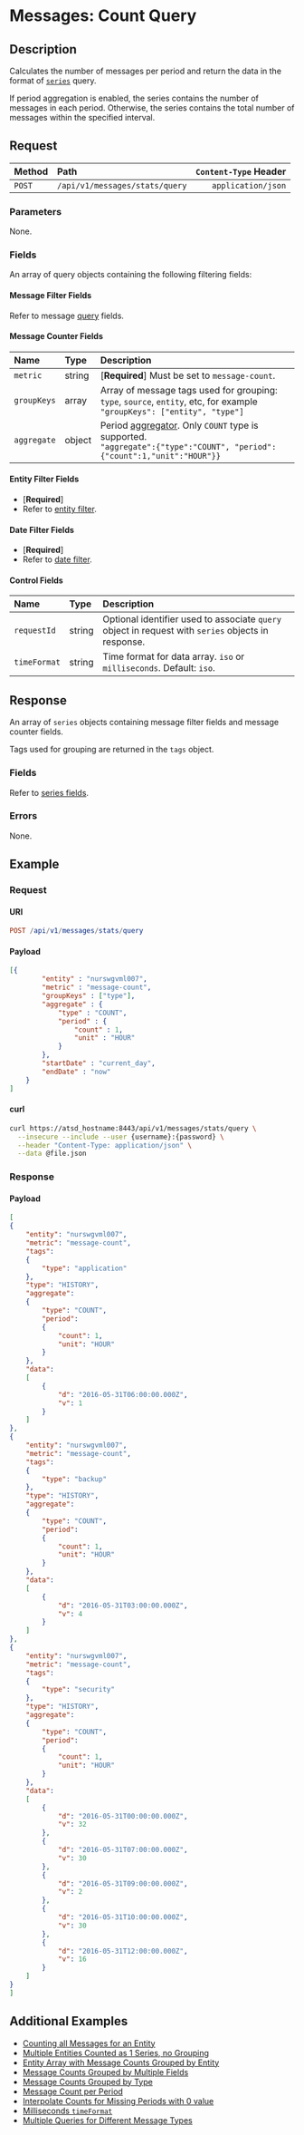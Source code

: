 # Messages: Count Query

## Description

Calculates the number of messages per period and return the data in the format of [`series`](../series/query.md) query.

If period aggregation is enabled, the series contains the number of messages in each period. Otherwise, the series contains the total number of messages within the specified interval.

## Request

| Method | Path | `Content-Type` Header|
|:---|:---|---:|
| `POST` | `/api/v1/messages/stats/query` | `application/json` |

### Parameters

None.

### Fields

An array of query objects containing the following filtering fields:

#### Message Filter Fields

Refer to message [query](query.md#message-filter-fields) fields.

#### Message Counter Fields

| **Name**  | **Type** | **Description**  |
|:---|:---|:---|
|`metric`|string | [**Required**] Must be set to `message-count`. |
|`groupKeys`|array | Array of message tags used for grouping: `type`, `source`, `entity`, etc, for example `"groupKeys": ["entity", "type"]` |
|`aggregate`|object | Period [aggregator](../../../api/data/series/aggregate.md). Only `COUNT` type is supported. <br>`"aggregate":{"type":"COUNT", "period":{"count":1,"unit":"HOUR"}}` |

#### Entity Filter Fields

* [**Required**]
* Refer to [entity filter](../../../api/data/filter-entity.md).

#### Date Filter Fields

* [**Required**]
* Refer to [date filter](../../../api/data/filter-date.md).

#### Control Fields

| **Name**  | **Type** | **Description**  |
|:---|:---|:---|
| `requestId` | string | Optional identifier used to associate `query` object in request with `series` objects in response. |
| `timeFormat` |string| Time format for data array. `iso` or `milliseconds`. Default: `iso`. |

## Response

An array of `series` objects containing message filter fields and message counter fields.

Tags used for grouping are returned in the `tags` object.

### Fields

Refer to [series fields](../../../api/data/series/insert.md#fields).

### Errors

None.

## Example

### Request

#### URI

```elm
POST /api/v1/messages/stats/query
```

#### Payload

```json
[{
        "entity" : "nurswgvml007",
        "metric" : "message-count",
        "groupKeys" : ["type"],
        "aggregate" : {
            "type" : "COUNT",
            "period" : {
                "count" : 1,
                "unit" : "HOUR"
            }
        },
        "startDate" : "current_day",
        "endDate" : "now"
    }
]
```

#### curl

```bash
curl https://atsd_hostname:8443/api/v1/messages/stats/query \
  --insecure --include --user {username}:{password} \
  --header "Content-Type: application/json" \
  --data @file.json
```

### Response

#### Payload

```json
[
{
    "entity": "nurswgvml007",
    "metric": "message-count",
    "tags":
    {
        "type": "application"
    },
    "type": "HISTORY",
    "aggregate":
    {
        "type": "COUNT",
        "period":
        {
            "count": 1,
            "unit": "HOUR"
        }
    },
    "data":
    [
        {
            "d": "2016-05-31T06:00:00.000Z",
            "v": 1
        }
    ]
},
{
    "entity": "nurswgvml007",
    "metric": "message-count",
    "tags":
    {
        "type": "backup"
    },
    "type": "HISTORY",
    "aggregate":
    {
        "type": "COUNT",
        "period":
        {
            "count": 1,
            "unit": "HOUR"
        }
    },
    "data":
    [
        {
            "d": "2016-05-31T03:00:00.000Z",
            "v": 4
        }
    ]
},
{
    "entity": "nurswgvml007",
    "metric": "message-count",
    "tags":
    {
        "type": "security"
    },
    "type": "HISTORY",
    "aggregate":
    {
        "type": "COUNT",
        "period":
        {
            "count": 1,
            "unit": "HOUR"
        }
    },
    "data":
    [
        {
            "d": "2016-05-31T00:00:00.000Z",
            "v": 32
        },
        {
            "d": "2016-05-31T07:00:00.000Z",
            "v": 30
        },
        {
            "d": "2016-05-31T09:00:00.000Z",
            "v": 2
        },
        {
            "d": "2016-05-31T10:00:00.000Z",
            "v": 30
        },
        {
            "d": "2016-05-31T12:00:00.000Z",
            "v": 16
        }
    ]
}
]
```

## Additional Examples

* [Counting all Messages for an Entity](examples/stats-query/messages-stats-query-counting-all-messages-for-entity.md)
* [Multiple Entities Counted as 1 Series, no Grouping](examples/stats-query/messages-stats-query-multiple-entities-counted-series.md)
* [Entity Array with Message Counts Grouped by Entity](examples/stats-query/messages-stats-query-entity-array-with-message-counts-grouped.md)
* [Message Counts Grouped by Multiple Fields](examples/stats-query/messages-stats-query-message-counts-grouped-multiple-fields.md)
* [Message Counts Grouped by Type](examples/stats-query/messages-stats-query-message-counts-grouped-type.md)
* [Message Count per Period](examples/stats-query/messages-stats-query-message-count-per-period.md)
* [Interpolate Counts for Missing Periods with 0 value](examples/stats-query/messages-stats-query-interpolate-counts-for-missing-periods.md)
* [Milliseconds `timeFormat`](examples/stats-query/messages-stats-query-with-milliseconds-time-format.md)
* [Multiple Queries for Different Message Types](examples/stats-query/messages-stats-query-multiple-queries-different-message-types.md)
